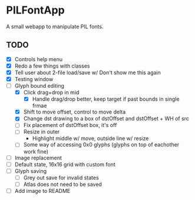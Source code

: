 # PILFontApp
 A small webapp to manipulate PIL fonts.
## TODO
- [x] Controls help menu
- [x] Redo a few things with classes
- [x] Tell user about 2-file load/save w/ Don't show me this again 
- [x] Testing window
- [ ] Glyph bound editing
  - [x] Click drag+drop in mid
    - [x] Handle drag/drop better, keep target if past bounds in single frmae
  - [x] Shift to move offset, control to move delta
  - [x] Change dst drawing to a box of dstOffset and dstOffset + WH of src
  - [ ] Fix placement of dstOffset box, it's off
  - [ ] Resize in outer
    - Highlight middle w/ move, outside line w/ resize
  - [ ] Some way of accessing 0x0 glyphs
        (glyphs on top of eachother work fine)
- [ ] Image replacement
- [ ] Default state, 16x16 grid with custom font
- [ ] Glyph saving
  - [ ] Grey out save for invalid states
  - [ ] Atlas does not need to be saved
- [ ] Add image to README